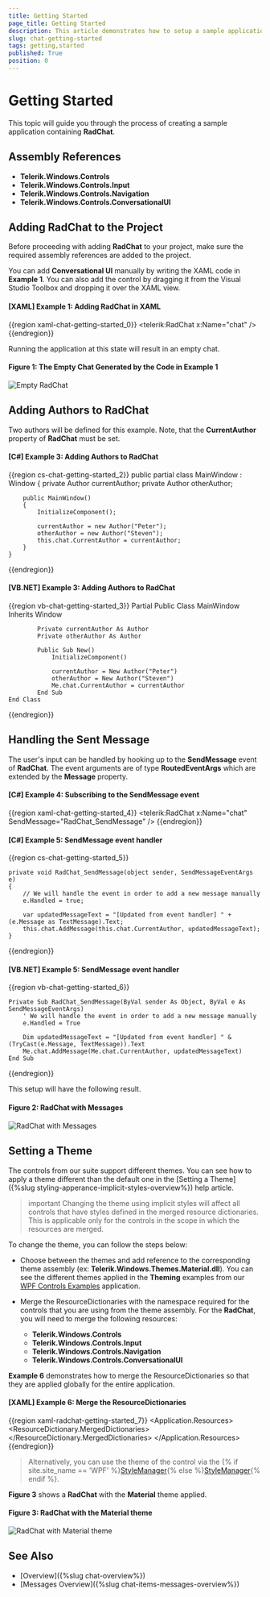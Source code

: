 ```yaml
---
title: Getting Started
page_title: Getting Started
description: This article demonstrates how to setup a sample application containing a Progress Telerik RadChat. 
slug: chat-getting-started
tags: getting,started
published: True
position: 0
---
```


# Getting Started

This topic will guide you through the process of creating a sample application containing __RadChat__.

## Assembly References

* __Telerik.Windows.Controls__
* __Telerik.Windows.Controls.Input__
* __Telerik.Windows.Controls.Navigation__
* __Telerik.Windows.Controls.ConversationalUI__

## Adding RadChat to the Project

Before proceeding with adding __RadChat__ to your project, make sure the required assembly references are added to the project. 

You can add __Conversational UI__ manually by writing the XAML code in __Example 1__. You can also add the control by dragging it from the Visual Studio Toolbox and dropping it over the XAML view.

#### __[XAML] Example 1: Adding RadChat in XAML__

{{region xaml-chat-getting-started_0}}
	<telerik:RadChat x:Name="chat" />
{{endregion}}

Running the application at this state will result in an empty chat.

#### __Figure 1: The Empty Chat Generated by the Code in Example 1__

![Empty RadChat](images/RadChat_GettingStarted_01.png)

## Adding Authors to RadChat

Two authors will be defined for this example. Note, that the __CurrentAuthor__ property of __RadChat__  must be set.

#### __[C#] Example 3: Adding Authors to RadChat__

{{region cs-chat-getting-started_2}}
	public partial class MainWindow : Window
    {
        private Author currentAuthor;
        private Author otherAuthor;

        public MainWindow()
        {
            InitializeComponent();

            currentAuthor = new Author("Peter");
            otherAuthor = new Author("Steven");
            this.chat.CurrentAuthor = currentAuthor;
        }
    }
{{endregion}}

#### __[VB.NET] Example 3: Adding Authors to RadChat__

{{region vb-chat-getting-started_3}}
	Partial Public Class MainWindow
        Inherits Window

            Private currentAuthor As Author
            Private otherAuthor As Author

            Public Sub New()
                InitializeComponent()

                currentAuthor = New Author("Peter")
                otherAuthor = New Author("Steven")
                Me.chat.CurrentAuthor = currentAuthor
            End Sub
    End Class
{{endregion}}

## Handling the Sent Message

The user's input can be handled by hooking up to the __SendMessage__ event of __RadChat__. The event arguments are of type __RoutedEventArgs__ which are extended by the __Message__ property.

#### __[C#] Example 4: Subscribing to the SendMessage event__
{{region xaml-chat-getting-started_4}}
	<telerik:RadChat x:Name="chat" SendMessage="RadChat_SendMessage" />
{{endregion}}


#### __[C#] Example 5: SendMessage event handler__

{{region cs-chat-getting-started_5}}

    private void RadChat_SendMessage(object sender, SendMessageEventArgs e)
    {
        // We will handle the event in order to add a new message manually
        e.Handled = true;

        var updatedMessageText = "[Updated from event handler] " + (e.Message as TextMessage).Text;
        this.chat.AddMessage(this.chat.CurrentAuthor, updatedMessageText);
    }
{{endregion}}

#### __[VB.NET] Example 5: SendMessage event handler__

{{region vb-chat-getting-started_6}}

    Private Sub RadChat_SendMessage(ByVal sender As Object, ByVal e As SendMessageEventArgs)
		' We will handle the event in order to add a new message manually
		e.Handled = True

		Dim updatedMessageText = "[Updated from event handler] " & (TryCast(e.Message, TextMessage)).Text
		Me.chat.AddMessage(Me.chat.CurrentAuthor, updatedMessageText)
    End Sub
{{endregion}}

This setup will have the following result.

#### __Figure 2: RadChat with Messages__

![RadChat with Messages](images/RadChatSendMessage.gif)

## Setting a Theme

The controls from our suite support different themes. You can see how to apply a theme different than the default one in the [Setting a Theme]({%slug styling-apperance-implicit-styles-overview%}) help article.

>important Changing the theme using implicit styles will affect all controls that have styles defined in the merged resource dictionaries. This is applicable only for the controls in the scope in which the resources are merged. 

To change the theme, you can follow the steps below:

* Choose between the themes and add reference to the corresponding theme assembly (ex: **Telerik.Windows.Themes.Material.dll**). You can see the different themes applied in the **Theming** examples from our [WPF Controls Examples](https://demos.telerik.com/wpf/) application.

* Merge the ResourceDictionaries with the namespace required for the controls that you are using from the theme assembly. For the __RadChat__, you will need to merge the following resources:

	* __Telerik.Windows.Controls__
	* __Telerik.Windows.Controls.Input__
	* __Telerik.Windows.Controls.Navigation__
	* __Telerik.Windows.Controls.ConversationalUI__

__Example 6__ demonstrates how to merge the ResourceDictionaries so that they are applied globally for the entire application.

#### __[XAML] Example 6: Merge the ResourceDictionaries__  
{{region xaml-radchat-getting-started_7}}
	<Application.Resources>
		<ResourceDictionary>
			<ResourceDictionary.MergedDictionaries>
				<ResourceDictionary Source="/Telerik.Windows.Themes.Material;component/Themes/System.Windows.xaml"/>
				<ResourceDictionary Source="/Telerik.Windows.Themes.Material;component/Themes/Telerik.Windows.Controls.xaml"/>
				<ResourceDictionary Source="/Telerik.Windows.Themes.Material;component/Themes/Telerik.Windows.Controls.Input.xaml"/>
				<ResourceDictionary Source="/Telerik.Windows.Themes.Material;component/Themes/Telerik.Windows.Controls.Navigation.xaml"/>
				<ResourceDictionary Source="/Telerik.Windows.Themes.Material;component/Themes/Telerik.Windows.Controls.ConversationalUI.xaml"/>
			</ResourceDictionary.MergedDictionaries>
		</ResourceDictionary>
	</Application.Resources>
{{endregion}}

>Alternatively, you can use the theme of the control via the {% if site.site_name == 'WPF' %}[StyleManager](https://docs.telerik.com/devtools/wpf/styling-and-appearance/stylemanager/common-styling-apperance-setting-theme-wpf){% else %}[StyleManager](https://docs.telerik.com/devtools/silverlight/styling-and-appearance/stylemanager/common-styling-apperance-setting-theme){% endif %}.

__Figure 3__ shows a __RadChat__ with the **Material** theme applied.
	
#### __Figure 3: RadChat with the Material theme__
![RadChat with Material theme](images/radchat-setting-theme.png)

## See Also

* [Overview]({%slug chat-overview%})
* [Messages Overview]({%slug chat-items-messages-overview%})